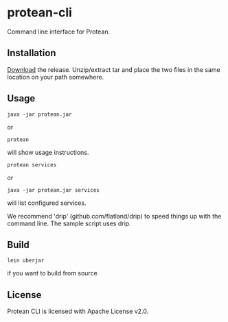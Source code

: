 # protean-cli

Command line interface for Protean.


## Installation

[Download](https://github.com/passivsystems/protean-cli/releases/download/0.4.0/protean-cli-0.4.0.tgz) the release.
Unzip/extract tar and place the two files in the same location on your path somewhere.

## Usage

    java -jar protean.jar

or

    protean

will show usage instructions.

    protean services

or

    java -jar protean.jar services

will list configured services.

We recommend 'drip' (github.com/flatland/drip) to speed things up with the command line.  The sample script uses drip.


## Build

    lein uberjar

if you want to build from source 


## License

Protean CLI is licensed with Apache License v2.0.
